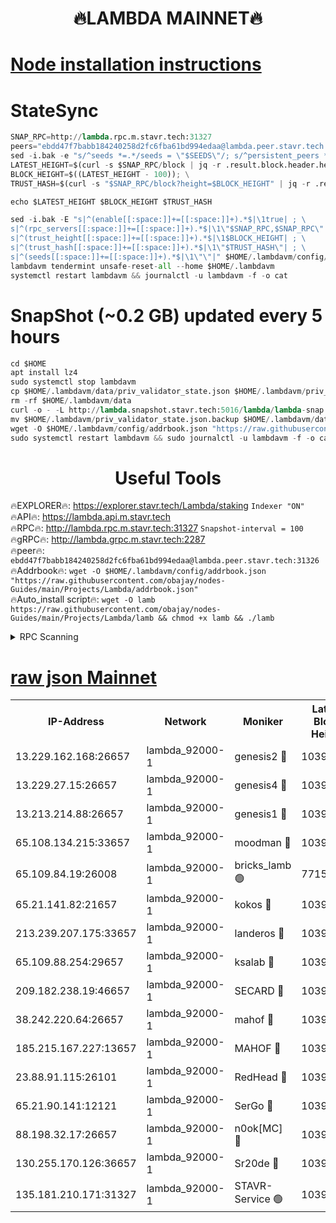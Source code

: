 <h1 align="center"> 🔥LAMBDA MAINNET🔥</h1>


[Node installation instructions](https://github.com/obajay/nodes-Guides/tree/main/Projects/Lambda)
=


# StateSync
```python
SNAP_RPC=http://lambda.rpc.m.stavr.tech:31327
peers="ebdd47f7babb184240258d2fc6fba61bd994edaa@lambda.peer.stavr.tech:31326" 
sed -i.bak -e "s/^seeds *=.*/seeds = \"$SEEDS\"/; s/^persistent_peers *=.*/persistent_peers = \"$PEERS\"/" $HOME/.lambdavm/config/config.toml
LATEST_HEIGHT=$(curl -s $SNAP_RPC/block | jq -r .result.block.header.height); \
BLOCK_HEIGHT=$((LATEST_HEIGHT - 100)); \
TRUST_HASH=$(curl -s "$SNAP_RPC/block?height=$BLOCK_HEIGHT" | jq -r .result.block_id.hash)

echo $LATEST_HEIGHT $BLOCK_HEIGHT $TRUST_HASH

sed -i.bak -E "s|^(enable[[:space:]]+=[[:space:]]+).*$|\1true| ; \
s|^(rpc_servers[[:space:]]+=[[:space:]]+).*$|\1\"$SNAP_RPC,$SNAP_RPC\"| ; \
s|^(trust_height[[:space:]]+=[[:space:]]+).*$|\1$BLOCK_HEIGHT| ; \
s|^(trust_hash[[:space:]]+=[[:space:]]+).*$|\1\"$TRUST_HASH\"| ; \
s|^(seeds[[:space:]]+=[[:space:]]+).*$|\1\"\"|" $HOME/.lambdavm/config/config.toml
lambdavm tendermint unsafe-reset-all --home $HOME/.lambdavm
systemctl restart lambdavm && journalctl -u lambdavm -f -o cat

```
# SnapShot (~0.2 GB) updated every 5 hours
```python
cd $HOME
apt install lz4
sudo systemctl stop lambdavm
cp $HOME/.lambdavm/data/priv_validator_state.json $HOME/.lambdavm/priv_validator_state.json.backup
rm -rf $HOME/.lambdavm/data
curl -o - -L http://lambda.snapshot.stavr.tech:5016/lambda/lambda-snap.tar.lz4 | lz4 -c -d - | tar -x -C $HOME/.lambdavm --strip-components 2
mv $HOME/.lambdavm/priv_validator_state.json.backup $HOME/.lambdavm/data/priv_validator_state.json
wget -O $HOME/.lambdavm/config/addrbook.json "https://raw.githubusercontent.com/obajay/nodes-Guides/main/Projects/Lambda/addrbook.json"
sudo systemctl restart lambdavm && sudo journalctl -u lambdavm -f -o cat
```
 <h1 align="center"> Useful Tools</h1>

🔥EXPLORER🔥:      https://explorer.stavr.tech/Lambda/staking	        `Indexer "ON"` \
🔥API🔥: 			 		 https://lambda.api.m.stavr.tech \
🔥RPC🔥:           http://lambda.rpc.m.stavr.tech:31327	              `Snapshot-interval = 100` \
🔥gRPC🔥:          http://lambda.grpc.m.stavr.tech:2287 \
🔥peer🔥:					 `ebdd47f7babb184240258d2fc6fba61bd994edaa@lambda.peer.stavr.tech:31326` \
🔥Addrbook🔥:    ```wget -O $HOME/.lambdavm/config/addrbook.json "https://raw.githubusercontent.com/obajay/nodes-Guides/main/Projects/Lambda/addrbook.json"``` \
🔥Auto_install script🔥: ```wget -O lamb https://raw.githubusercontent.com/obajay/nodes-Guides/main/Projects/Lambda/lamb && chmod +x lamb && ./lamb```


<details>
<summary>RPC Scanning</summary>

<h2 align="center"> We scan nodes in real time every 4 hours. And we provide the final result of RPC endpoints.
We cannot influence the operation of these nodes in any way. </h2>


```python
If Voting Power is higher than 0 --> then the Node is a validator of the network and may be subject to attack and be a potential threat to the chain.
```
```python
We marked such validators with a red symbol
```

</details>

[raw json Mainnet](https://rpc-check.lambm.stavr.tech/lambm/rpc-lambm-result.json)
=


<table><tr><th>IP-Address</th><th>Network</th><th>Moniker</th><th>Latest Block Height</th><th>Earliest Block Height</th><th>Catching Up</th><th>Tx Index</th><th>Voting Power</th><th>Scan Time</th></tr><tr><td>13.229.162.168:26657</td><td>lambda_92000-1</td><td>genesis2 🔴</td><td>10394399</td><td>1</td><td>False</td><td>on</td><td>16609121</td><td>2023-12-07T01:08:25.553534959UTC</td></tr><tr><td>13.229.27.15:26657</td><td>lambda_92000-1</td><td>genesis4 🔴</td><td>10394400</td><td>1</td><td>False</td><td>on</td><td>9887611</td><td>2023-12-07T01:08:28.561858879UTC</td></tr><tr><td>13.213.214.88:26657</td><td>lambda_92000-1</td><td>genesis1 🔴</td><td>10394400</td><td>1</td><td>False</td><td>on</td><td>107835</td><td>2023-12-07T01:08:29.932513012UTC</td></tr><tr><td>65.108.134.215:33657</td><td>lambda_92000-1</td><td>moodman 🔴</td><td>10394401</td><td>632001</td><td>False</td><td>off</td><td>1070005</td><td>2023-12-07T01:08:35.113770802UTC</td></tr><tr><td>65.109.84.19:26008</td><td>lambda_92000-1</td><td>bricks_lamb 🟢</td><td>7715743</td><td>7581001</td><td>False</td><td>on</td><td>0</td><td>2023-12-07T01:08:39.571198220UTC</td></tr><tr><td>65.21.141.82:21657</td><td>lambda_92000-1</td><td>kokos 🔴</td><td>10394401</td><td>7716001</td><td>False</td><td>off</td><td>546765</td><td>2023-12-07T01:08:32.394209243UTC</td></tr><tr><td>213.239.207.175:33657</td><td>lambda_92000-1</td><td>landeros 🔴</td><td>10394396</td><td>8136001</td><td>False</td><td>off</td><td>935781</td><td>2023-12-07T01:08:19.421441691UTC</td></tr><tr><td>65.109.88.254:29657</td><td>lambda_92000-1</td><td>ksalab 🔴</td><td>10394401</td><td>8715001</td><td>False</td><td>on</td><td>501627</td><td>2023-12-07T01:08:35.846602693UTC</td></tr><tr><td>209.182.238.19:46657</td><td>lambda_92000-1</td><td>SECARD 🔴</td><td>10394398</td><td>9443001</td><td>False</td><td>on</td><td>2092101</td><td>2023-12-07T01:08:24.589079856UTC</td></tr><tr><td>38.242.220.64:26657</td><td>lambda_92000-1</td><td>mahof 🔴</td><td>10394395</td><td>10131001</td><td>False</td><td>off</td><td>770350</td><td>2023-12-07T01:08:14.785627330UTC</td></tr><tr><td>185.215.167.227:13657</td><td>lambda_92000-1</td><td>MAHOF 🔴</td><td>10394400</td><td>10134001</td><td>False</td><td>on</td><td>2051510</td><td>2023-12-07T01:08:28.968558648UTC</td></tr><tr><td>23.88.91.115:26101</td><td>lambda_92000-1</td><td>RedHead 🔴</td><td>10394397</td><td>10294397</td><td>False</td><td>off</td><td>553202</td><td>2023-12-07T01:08:19.679726663UTC</td></tr><tr><td>65.21.90.141:12121</td><td>lambda_92000-1</td><td>SerGo 🔴</td><td>10394401</td><td>10294401</td><td>False</td><td>off</td><td>10521574</td><td>2023-12-07T01:08:36.220949460UTC</td></tr><tr><td>88.198.32.17:26657</td><td>lambda_92000-1</td><td>n0ok[MC] 🔴</td><td>10394402</td><td>10294402</td><td>False</td><td>off</td><td>1578630</td><td>2023-12-07T01:08:39.212909004UTC</td></tr><tr><td>130.255.170.126:36657</td><td>lambda_92000-1</td><td>Sr20de 🔴</td><td>10394397</td><td>10353001</td><td>False</td><td>off</td><td>671384</td><td>2023-12-07T01:08:20.119947249UTC</td></tr><tr><td>135.181.210.171:31327</td><td>lambda_92000-1</td><td>STAVR-Service 🟢</td><td>10394401</td><td>10390801</td><td>False</td><td>on</td><td>0</td><td>2023-12-07T01:08:34.778198899UTC</td></tr></table>
